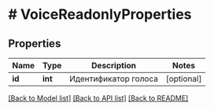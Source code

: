 # # VoiceReadonlyProperties

## Properties

Name | Type | Description | Notes
------------ | ------------- | ------------- | -------------
**id** | **int** | Идентификатор голоса | [optional] 

[[Back to Model list]](../../README.md#documentation-for-models) [[Back to API list]](../../README.md#documentation-for-api-endpoints) [[Back to README]](../../README.md)


